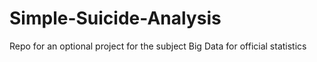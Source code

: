 # Simple-Suicide-Analysis
Repo for an optional project for the subject Big Data for official statistics
